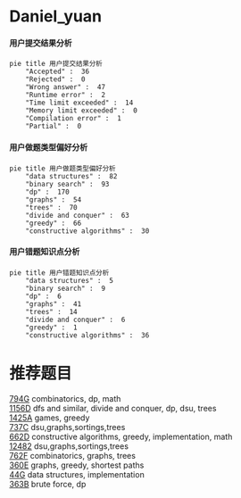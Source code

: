 # Daniel_yuan

<!-- tabs:start -->



#### **用户提交结果分析**

```mermaid
pie title 用户提交结果分析
    "Accepted" :  36
    "Rejected" :  0
    "Wrong answer" :  47
    "Runtime error" :  2
    "Time limit exceeded" :  14
    "Memory limit exceeded" :  0
    "Compilation error" :  1
    "Partial" :  0
```

#### **用户做题类型偏好分析**

```mermaid
pie title 用户做题类型偏好分析
    "data structures" :  82
    "binary search" :  93
    "dp" :  170
    "graphs" :  54
    "trees" :  70
    "divide and conquer" :  63
    "greedy" :  66
    "constructive algorithms" :  30
```
#### **用户错题知识点分析**

```mermaid
pie title 用户错题知识点分析
    "data structures" :  5
    "binary search" :  9
    "dp" :  6
    "graphs" :  41
    "trees" :  14
    "divide and conquer" :  6
    "greedy" :  1
    "constructive algorithms" :  36
```



<!-- tabs:end -->
# 推荐题目
[794G](https://codeforces.com/contest/794/problem/G)		combinatorics,
                        dp,
                        math		  
[1156D](https://codeforces.com/contest/1156/problem/D)		dfs and similar,
                        divide and conquer,
                        dp,
                        dsu,
                        trees		  
[1425A](https://codeforces.com/contest/1425/problem/A)		games,
                        greedy		  
[737C](https://codeforces.com/contest/737/problem/C)		dsu,graphs,sortings,trees		  
[662D](https://codeforces.com/contest/662/problem/D)		constructive algorithms,
                        greedy,
                        implementation,
                        math		  
[12482](https://codeforces.com/contest/1248/problem/2)		dsu,graphs,sortings,trees		  
[762F](https://codeforces.com/contest/762/problem/F)		combinatorics,
                        graphs,
                        trees		  
[360E](https://codeforces.com/contest/360/problem/E)		graphs,
                        greedy,
                        shortest paths		  
[44G](https://codeforces.com/contest/44/problem/G)		data structures,
                        implementation		  
[363B](https://codeforces.com/contest/363/problem/B)		brute force,
                        dp		  

